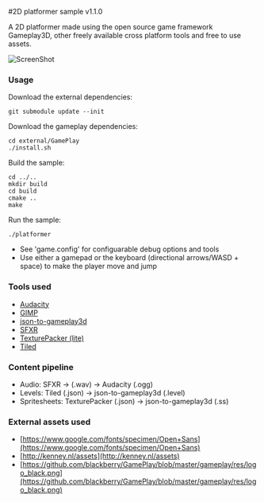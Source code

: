 #2D platformer sample v1.1.0

A 2D platformer made using the open source game framework Gameplay3D, other freely available cross platform tools and free to use assets.

![ScreenShot](https://raw.githubusercontent.com/louis-mclaughlin/platformer-sample-gameplay3d/master/raw/textures/platformer_big.jpg)

### Usage
Download the external dependencies:
```
git submodule update --init
```

Download the gameplay dependencies:
```
cd external/GamePlay
./install.sh
```
Build the sample:
```
cd ../..
mkdir build
cd build
cmake ..
make
```

Run the sample:
```
./platformer
```
- See 'game.config' for configuarable debug options and tools
- Use either a gamepad or the keyboard (directional arrows/WASD + space) to make the player move and jump

### Tools used
- [Audacity](http://audacity.sourceforge.net/)
- [GIMP](http://www.gimp.org/)
- [json-to-gameplay3d](https://github.com/louis-mclaughlin/json-to-gameplay3d)
- [SFXR](http://www.drpetter.se/project_sfxr.html)
- [TexturePacker (lite)](https://www.codeandweb.com/texturepacker)
- [Tiled](http://www.mapeditor.org/)

### Content pipeline
- Audio: SFXR -> (.wav) -> Audacity (.ogg)
- Levels: Tiled (.json) -> json-to-gameplay3d (.level)
- Spritesheets: TexturePacker (.json) -> json-to-gameplay3d (.ss)

### External assets used
- [https://www.google.com/fonts/specimen/Open+Sans](https://www.google.com/fonts/specimen/Open+Sans)
- [http://kenney.nl/assets](http://kenney.nl/assets)
- [https://github.com/blackberry/GamePlay/blob/master/gameplay/res/logo_black.png](https://github.com/blackberry/GamePlay/blob/master/gameplay/res/logo_black.png)
